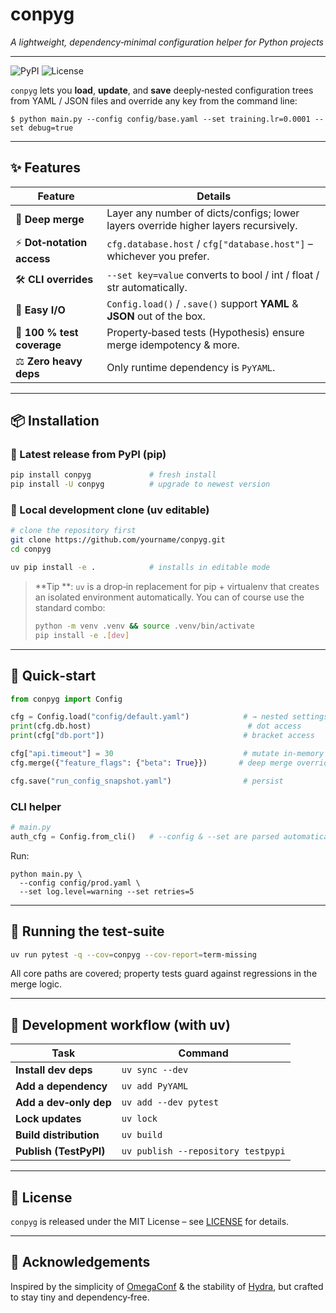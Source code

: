 # **conpyg**

*A lightweight, dependency‑minimal configuration helper for Python projects*

---

![PyPI](https://img.shields.io/pypi/v/conpyg?color=brightgreen)
![License](https://img.shields.io/github/license/mei28/conpyg)

`conpyg` lets you **load**, **update**, and **save** deeply‑nested configuration trees from YAML / JSON files and override any key from the command line:

```console
$ python main.py --config config/base.yaml --set training.lr=0.0001 --set debug=true
```

---

## ✨ Features

| Feature                    | Details                                                                             |
| -------------------------- | ----------------------------------------------------------------------------------- |
| 🔄 **Deep merge**          | Layer any number of dicts/configs; lower layers override higher layers recursively. |
| ⚡ **Dot‑notation access**  | `cfg.database.host` / `cfg["database.host"]` – whichever you prefer.                |
| 🛠️ **CLI overrides**      | `--set key=value` converts to bool / int / float / str automatically.               |
| 💾 **Easy I/O**            | `Config.load()` / `.save()` support **YAML** & **JSON** out of the box.             |
| 🧪 **100 % test coverage** | Property‑based tests (Hypothesis) ensure merge idempotency & more.                  |
| ⚖️ **Zero heavy deps**     | Only runtime dependency is `PyYAML`.                                                |

---

## 📦 Installation

### 🔔 Latest release from PyPI (pip)

```bash
pip install conpyg             # fresh install
pip install -U conpyg          # upgrade to newest version
```

### 🚀 Local development clone (uv editable)

```bash
# clone the repository first
git clone https://github.com/yourname/conpyg.git
cd conpyg

uv pip install -e .            # installs in editable mode
```

> \*\*Tip \*\*: `uv` is a drop‑in replacement for pip + virtualenv that creates an isolated environment automatically. You can of course use the standard combo:
>
> ```bash
> python -m venv .venv && source .venv/bin/activate
> pip install -e .[dev]
> ```

---

## 🚀 Quick‑start

```python
from conpyg import Config

cfg = Config.load("config/default.yaml")            # → nested settings
print(cfg.db.host)                                   # dot access
print(cfg["db.port"])                               # bracket access

cfg["api.timeout"] = 30                             # mutate in‑memory
cfg.merge({"feature_flags": {"beta": True}})       # deep merge override

cfg.save("run_config_snapshot.yaml")                # persist
```

### CLI helper

```python
# main.py
auth_cfg = Config.from_cli()   # --config & --set are parsed automatically
```

Run:

```console
python main.py \
  --config config/prod.yaml \
  --set log.level=warning --set retries=5
```

---

## 🧪 Running the test‑suite

```bash
uv run pytest -q --cov=conpyg --cov-report=term-missing
```

All core paths are covered; property tests guard against regressions in the merge logic.

---

## 🔧 Development workflow (with **uv**)

| Task                   | Command                            |
| ---------------------- | ---------------------------------- |
| **Install dev deps**   | `uv sync --dev`                    |
| **Add a dependency**   | `uv add PyYAML`                    |
| **Add a dev‑only dep** | `uv add --dev pytest`              |
| **Lock updates**       | `uv lock`                          |
| **Build distribution** | `uv build`                         |
| **Publish (TestPyPI)** | `uv publish --repository testpypi` |

---

## 📄 License

`conpyg` is released under the MIT License – see [LICENSE](LICENSE) for details.

---

## 🙏 Acknowledgements

Inspired by the simplicity of [OmegaConf](https://omegaconf.readthedocs.io/) & the stability of [Hydra](https://hydra.cc/), but crafted to stay tiny and dependency‑free.

